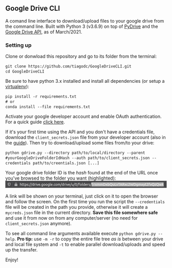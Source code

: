 ## Google Drive CLI

A comand line interface to download/upload files to your google drive from the command line. Built with Python 3 (v3.6.9) on top of [PyDrive](https://github.com/googleworkspace/PyDrive) and the [Google Drive API](https://developers.google.com/drive/api/v3/about-sdk), as of March/2021.

### Setting up

Clone or donwload this repository and go to its folder from the terminal:

```
git clone https://github.com/tiagodc/GoogleDriveCLI.git
cd GoogleDriveCLI
```

Be sure to have python 3.x installed and install all dependencies (or setup a [virtualenv](docs/virtualenv.md)):

```
pip install -r requirements.txt
# or
conda install --file requirements.txt
```

Activate your google developer account and enable OAuth authentication. For a quick guide [click here](docs/oauth.md).

If it's your first time using the API and you don't have a credentials file, download the `client_secrets.json` file from your developer account (also in the [guide](docs/oauth)). Then try to download/upload some files from/to your drive:

```
python gdrive.py --directory path/to/local/directory --parent #yourGoogleDriveFolderIdHash --auth path/to/client_secrets.json --credentials path/to/creentials.json [...]
```

Your google drive folder ID is the *hash* found at the end of the URL once you've browsed to the folder you want (highlighted):
![id url](docs/screens/url.png)

A link will be shown on your terminal, just click on it to open the browser and follow the screen. On the first time you run the script the `--credentials` file will be created in the path you provide, otherwise it will create a `mycreds.json` file in the current directory. **Save this file somewhere safe** and use it from now on from any computer/server (no need for `client_secrets.json` anymore).

To see all command line arguments available execute `python gdrive.py --help`. **Pro tip:** use `-m -r` to copy the entire file tree *as is* between your drive and local file system and `-t` to enable parallel download/uploads and speed up the transfer.

Enjoy!